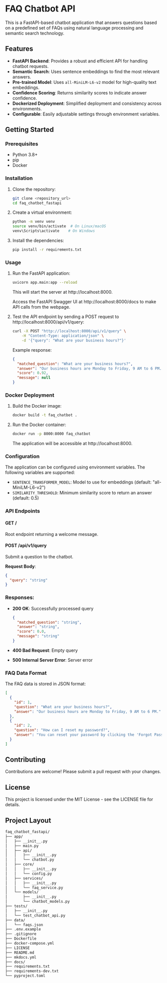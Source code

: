 # FAQ Chatbot API

This is a FastAPI-based chatbot application that answers questions based on a predefined set of FAQs using natural language processing and semantic search technology.

## Features

- **FastAPI Backend**: Provides a robust and efficient API for handling chatbot requests.
- **Semantic Search**: Uses sentence embeddings to find the most relevant answers.
- **Pre-trained Model**: Uses `all-MiniLM-L6-v2` model for high-quality text embeddings.
- **Confidence Scoring**: Returns similarity scores to indicate answer confidence.
- **Dockerized Deployment**: Simplified deployment and consistency across environments.
- **Configurable**: Easily adjustable settings through environment variables.

## Getting Started

### Prerequisites

- Python 3.8+
- pip
- Docker

### Installation

1.  Clone the repository:

    ```bash
    git clone <repository_url>
    cd faq_chatbot_fastapi
    ```

2.  Create a virtual environment:

    ```bash
    python -m venv venv
    source venv/bin/activate  # On Linux/macOS
    venv\Scripts\activate    # On Windows
    ```

3.  Install the dependencies:

    ```bash
    pip install -r requirements.txt
    ```

### Usage

1.  Run the FastAPI application:

    ```bash
    uvicorn app.main:app --reload
    ```

    This will start the server at http://localhost:8000.

    Access the FastAPI Swagger UI at http://localhost:8000/docs to make API calls from the webpage.

2.  Test the API endpoint by sending a POST request to http://localhost:8000/api/v1/query:

    ```bash
    curl -X POST "http://localhost:8000/api/v1/query" \
        -H "Content-Type: application/json" \
        -d '{"query": "What are your business hours?"}'
    ```

    Example response:

    ```json
    {
      "matched_question": "What are your business hours?",
      "answer": "Our business hours are Monday to Friday, 9 AM to 6 PM.",
      "score": 0.92,
      "message": null
    }
    ```

### Docker Deployment

1.  Build the Docker image:

    ```bash
    docker build -t faq_chatbot .
    ```

2.  Run the Docker container:

    ```bash
    docker run -p 8000:8000 faq_chatbot
    ```

    The application will be accessible at http://localhost:8000.

### Configuration

The application can be configured using environment variables. The following variables are supported:

- `SENTENCE_TRANSFORMER_MODEL`: Model to use for embeddings (default: "all-MiniLM-L6-v2")
- `SIMILARITY_THRESHOLD`: Minimum similarity score to return an answer (default: 0.5)

### API Endpoints

#### GET /

Root endpoint returning a welcome message.

#### POST /api/v1/query

Submit a question to the chatbot.

**Request Body**:

```json
{
  "query": "string"
}
```

### Responses:

- **200 OK**: Successfully processed query

  ```json
  {
    "matched_question": "string",
    "answer": "string",
    "score": 0.0,
    "message": "string"
  }
  ```

- **400 Bad Request**: Empty query

- **500 Internal Server Error**: Server error

### FAQ Data Format

The FAQ data is stored in JSON format:

```json
[
  {
    "id": 1,
    "question": "What are your business hours?",
    "answer": "Our business hours are Monday to Friday, 9 AM to 6 PM."
  },
  {
    "id": 2,
    "question": "How can I reset my password?",
    "answer": "You can reset your password by clicking the 'Forgot Password' link on the login page."
  }
]
```

## Contributing

Contributions are welcome! Please submit a pull request with your changes.

## License

This project is licensed under the MIT License - see the LICENSE file for details.

## Project Layout

```bash
faq_chatbot_fastapi/
├── app/
│   ├── __init__.py
│   ├── main.py
│   ├── api/
│   │   ├── __init__.py
│   │   └── chatbot.py
│   ├── core/
│   │   ├── __init__.py
│   │   └── config.py
│   ├── services/
│   │   ├── __init__.py
│   │   └── faq_service.py
│   └── models/
│       ├── __init__.py
│       └── chatbot_models.py
├── tests/
│   ├── __init__.py
│   └── test_chatbot_api.py
├── data/
│   └── faqs.json
├── .env.example
├── .gitignore
├── Dockerfile
├── docker-compose.yml
├── LICENSE
├── README.md
├── mkdocs.yml
├── docs/
├── requirements.txt
├── requirements-dev.txt
└── pyproject.toml
```
